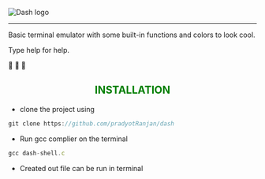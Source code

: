 ![Dash logo](https://github.com/pradyotRanjan/dash/raw/main/DASH%20LOGO.png)                                                 

---

Basic terminal emulator with some built-in functions and colors to look cool.

Type help for help.

🐚 🐚 🐚


**<h2 align="center" style="color:green">INSTALLATION</h1>**
- clone the project using 
```js 
git clone https://github.com/pradyotRanjan/dash
```

- Run gcc complier on the terminal
```js
gcc dash-shell.c
```
- Created out file can be run in terminal